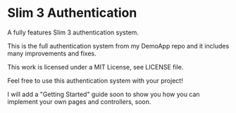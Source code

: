 # Slim 3 Authentication
A fully features Slim 3 authentication system.  

This is the full authentication system from my DemoApp repo and it includes many improvements and fixes.  

This work is licensed under a MIT License, see LICENSE file.  

Feel free to use this authentication system with your project!  

I will add a "Getting Started" guide soon to show you how you can implement your own pages and controllers, soon.  
